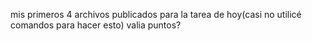 mis primeros 4 archivos publicados para la tarea de hoy(casi no utilicé comandos para hacer esto)
valia puntos?
